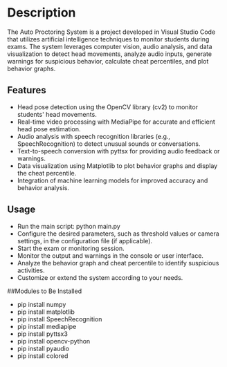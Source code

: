 # Description  
The Auto Proctoring System is a project developed in Visual Studio Code that utilizes artificial intelligence techniques to monitor students during exams. The system leverages computer vision, audio analysis, and data visualization to detect head movements, analyze audio inputs, generate warnings for suspicious behavior, calculate cheat percentiles, and plot behavior graphs.

## Features
+ Head pose detection using the OpenCV library (cv2) to monitor students' head movements.
+ Real-time video processing with MediaPipe for accurate and efficient head pose estimation.
+ Audio analysis with speech recognition libraries (e.g., SpeechRecognition) to detect unusual sounds or conversations.
+ Text-to-speech conversion with pyttsx for providing audio feedback or warnings.
+ Data visualization using Matplotlib to plot behavior graphs and display the cheat percentile.
+ Integration of machine learning models for improved accuracy and behavior analysis.

## Usage
+ Run the main script: python main.py
+ Configure the desired parameters, such as threshold values or camera settings, in the configuration file (if applicable).
+ Start the exam or monitoring session.
+ Monitor the output and warnings in the console or user interface.
+ Analyze the behavior graph and cheat percentile to identify suspicious activities.
+ Customize or extend the system according to your needs.

##Modules to Be Installed
+ pip install numpy
+ pip install matplotlib
+ pip install SpeechRecognition
+ pip install mediapipe
+ pip install pyttsx3
+ pip install opencv-python
+ pip install pyaudio
+ pip install colored
